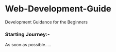 # Web-Development-Guide
Development Guidance for the Beginners

### Starting Journey:-
As soon as possible.....

